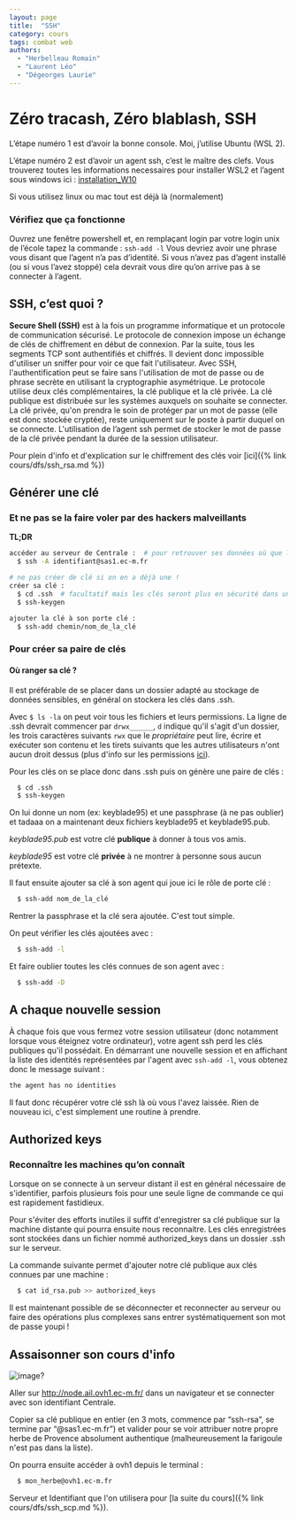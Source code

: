 ```yaml
---
layout: page
title:  "SSH"
category: cours
tags: combat web
authors: 
  - "Herbelleau Romain"
  - "Laurent Léo"
  - "Dégeorges Laurie"
---
```



# Zéro tracash, Zéro blablash, SSH

L’étape numéro 1 est d’avoir la bonne console. Moi, j’utilise Ubuntu (WSL 2).

L’étape numéro 2 est d’avoir un agent ssh, c’est le maître des clefs. 
Vous trouverez toutes les informations necessaires pour installer WSL2 et l’agent sous windows ici : 
[installation_W10](https://francoisbrucker.github.io/cours_informatique/cours/dfs/installation_W10.html)

Si vous utilisez linux ou mac tout est déjà là (normalement)

### Vérifiez que ça fonctionne
Ouvrez une fenêtre powershell et, en remplaçant login par votre login unix de l’école tapez la commande : `ssh-add -l`
Vous devriez avoir une phrase vous disant que l’agent n’a pas d’identité. Si vous n’avez pas d’agent installé (ou si vous l’avez stoppé) cela devrait vous dire qu’on arrive pas à se connecter à l’agent.
 
## SSH, c’est quoi ?

**Secure Shell (SSH)** est à la fois un programme informatique et un protocole de communication sécurisé. Le protocole de connexion impose un échange de clés de chiffrement en début de connexion. Par la suite, tous les segments TCP sont authentifiés et chiffrés. Il devient donc impossible d'utiliser un sniffer pour voir ce que fait l'utilisateur.
Avec SSH, l'authentification peut se faire sans l'utilisation de mot de passe ou de phrase secrète en utilisant la cryptographie asymétrique. Le protocole utilise deux clés complémentaires, la clé publique et la clé privée.
La clé publique est distribuée sur les systèmes auxquels on souhaite se connecter. La clé privée, qu'on prendra le soin de protéger par un mot de passe (elle est donc stockée cryptée), reste uniquement sur le poste à partir duquel on se connecte. L'utilisation de l’agent ssh permet de stocker le mot de passe de la clé privée pendant la durée de la session utilisateur.

Pour plein d'info et d'explication sur le chiffrement des clés voir [ici]({% link cours/dfs/ssh_rsa.md %}) 
## Générer une clé

### Et ne pas se la faire voler par des hackers malveillants

**TL;DR**
~~~sh
accéder au serveur de Centrale :  # pour retrouver ses données où que l'on soit 
  $ ssh -A identifiant@sas1.ec-m.fr

# ne pas créer de clé si on en a déjà une !
créer sa clé : 
  $ cd .ssh  # facultatif mais les clés seront plus en sécurité dans un dossier protégé 
  $ ssh-keygen

ajouter la clé à son porte clé :
  $ ssh-add chemin/nom_de_la_clé
~~~

### Pour créer sa paire de clés
#### Où ranger sa clé ?

Il est préférable de se placer dans un dossier adapté au stockage de données sensibles, en général on stockera les clés dans .ssh.

Avec `$ ls -la` on peut voir tous les fichiers et leurs permissions. La ligne de .ssh devrait commencer par 
`drwx______`, `d` indique qu'il s'agit d'un dossier, les trois caractères suivants `rwx` que le *propriétaire* peut lire, 
écrire et exécuter son contenu et les tirets suivants que les autres utilisateurs n'ont aucun droit dessus (plus d'info sur les permissions [ici](https://www.linux.com/training-tutorials/understanding-linux-file-permissions/)). 


Pour les clés on se place donc dans .ssh puis on génère une paire de clés : 
~~~sh
  $ cd .ssh
  $ ssh-keygen
~~~

On lui donne un nom (ex: keyblade95) et une passphrase (à ne pas oublier) et tadaaa on a maintenant deux fichiers keyblade95 et keyblade95.pub.

*keyblade95.pub* est votre clé **publique** à donner à tous vos amis.

*keyblade95* est votre clé **privée** à ne montrer à personne sous aucun prétexte.

Il faut ensuite ajouter sa clé à son agent qui joue ici le rôle de porte clé : 
~~~sh
  $ ssh-add nom_de_la_clé
~~~
Rentrer la passphrase et la clé sera ajoutée. C'est tout simple.

On peut vérifier les clés ajoutées avec :

~~~sh 
  $ ssh-add -l
~~~

Et faire oublier toutes les clés connues de son agent avec : 
~~~sh
  $ ssh-add -D 
~~~

## A chaque nouvelle session

À chaque fois que vous fermez votre session utilisateur 
(donc notamment lorsque vous éteignez votre ordinateur), 
votre agent ssh perd les clés publiques qu'il possédait. 
En démarrant une nouvelle session et en affichant la liste des identités 
représentées par l'agent avec `ssh-add -l`, 
vous obtenez donc le message suivant : 
~~~sh
the agent has no identities
~~~

Il faut donc récupérer votre clé ssh là où vous l'avez laissée. 
Rien de nouveau ici, c'est simplement une routine à prendre.


## Authorized keys
### Reconnaître les machines qu’on connaît

Lorsque on se connecte à un serveur distant il est en général nécessaire de s'identifier, parfois plusieurs fois pour une seule ligne de commande ce qui est rapidement fastidieux. 

Pour s'éviter des efforts inutiles il suffit d'enregistrer sa clé publique sur la machine distante qui pourra ensuite nous reconnaitre.
Les clés enregistrées sont stockées dans un fichier nommé authorized_keys dans un dossier .ssh sur le serveur.

La commande suivante permet d'ajouter notre clé publique aux clés connues par une machine :
~~~sh 
  $ cat id_rsa.pub >> authorized_keys
~~~
Il est maintenant possible de se déconnecter et reconnecter au serveur ou faire des opérations plus complexes sans entrer systématiquement son mot de passe youpi !

## Assaisonner son cours d'info
![image?]({{"images/seasonning.png"}})

Aller sur http://node.ail.ovh1.ec-m.fr/ dans un navigateur et se connecter avec son identifiant Centrale.

Copier sa clé publique en entier (en 3 mots, commence par “ssh-rsa”, se termine par “@sas1.ec-m.fr”) et valider pour 
se voir attribuer notre propre herbe de Provence absolument authentique (malheureusement la farigoule n'est pas dans la liste).

On pourra ensuite accéder à ovh1 depuis le terminal :
~~~sh
  $ mon_herbe@ovh1.ec-m.fr
~~~

Serveur et Identifiant que l'on utilisera pour [la suite du cours]({% link cours/dfs/ssh_scp.md %}).

